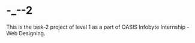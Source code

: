 # -_--2
This is the task-2 project of level 1 as a part of OASIS Infobyte Internship -Web Designing.
